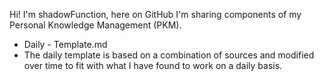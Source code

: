 Hi! I'm shadowFunction, here on GitHub I'm sharing components of my Personal Knowledge Management (PKM).

- Daily - Template.md
 - The daily template is based on a combination of sources and modified over time to fit with what I have found to work on a daily basis.